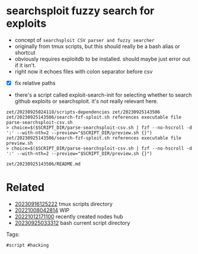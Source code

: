 # searchsploit fuzzy search for exploits

- concept of `searchsploit CSV parser and fuzzy searcher`
- originally from tmux scripts, but this should really be a bash alias or shortcut
- obviously requires exploitdb to be installed. should maybe just error out if it isn't.
- right now it echoes files with colon separator before csv
- [x] fix relative paths
- there's a script called exploit-search-init for selecting whether to search github exploits or searchsploit. it's not really relevant here.

```
zet/20230925024118/scripts-dependencies zet/20230925143506
zet/20230925143506/search-fzf-sploit.sh references executable file parse-searchsploit-csv.sh
> choice=$($SCRIPT_DIR/parse-searchsploit-csv.sh | fzf --no-hscroll -d ':' --with-nth=2 --preview="$SCRIPT_DIR/preview.sh {}")
zet/20230925143506/search-fzf-sploit.sh references executable file preview.sh
> choice=$($SCRIPT_DIR/parse-searchsploit-csv.sh | fzf --no-hscroll -d ':' --with-nth=2 --preview="$SCRIPT_DIR/preview.sh {}")
```

` zet/20230925143506/README.md `

# Related

- [20230916125222](/zet/20230916125222/README.md) tmux scripts directory
- [20221008042814](/zet/20221008042814/README.md) WIP
- [20221012171100](/zet/20221012171100/README.md) recently created nodes hub
- [20230925033312](/zet/20230925033312/README.md) bash current script directory

Tags:

    #script #hacking
